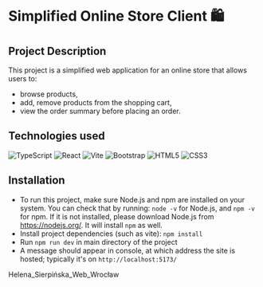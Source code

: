 # Simplified Online Store Client 🛍️
## Project Description
This project is a simplified web application for an online store that allows users to:
 - browse products, 
 - add, remove products from the shopping cart,
 - view the order summary before placing an order.

## Technologies used
![TypeScript](https://img.shields.io/badge/TypeScript-007ACC?style=for-the-badge&logo=typescript&logoColor=white)
 ![React](https://img.shields.io/badge/React-20232A?style=for-the-badge&logo=react&logoColor=61DAFB)
![Vite](https://img.shields.io/badge/Vite-B73BFE?style=for-the-badge&logo=vite&logoColor=FFD62E)
![Bootstrap](https://img.shields.io/badge/Bootstrap-563D7C?style=for-the-badge&logo=bootstrap&logoColor=white)
![HTML5](https://img.shields.io/badge/HTML5-E34F26?style=for-the-badge&logo=html5&logoColor=white)
![CSS3](https://img.shields.io/badge/CSS3-1572B6?style=for-the-badge&logo=css3&logoColor=white)

## Installation
 - To run this project, make sure Node.js and npm are installed on your system. You can check that by running: ```node -v``` for Node.js, and ```npm -v``` for npm. If it is not installed, please download Node.js from https://nodejs.org/. It will install ```npm``` as well.
- Install project dependencies (such as vite): ```npm install```
 - Run ```npm run dev``` in main directory of the project
 - A message should appear in console, at which address the site is hosted; typically it's on ```http://localhost:5173/```

Helena_Sierpińska_Web_Wrocław 
